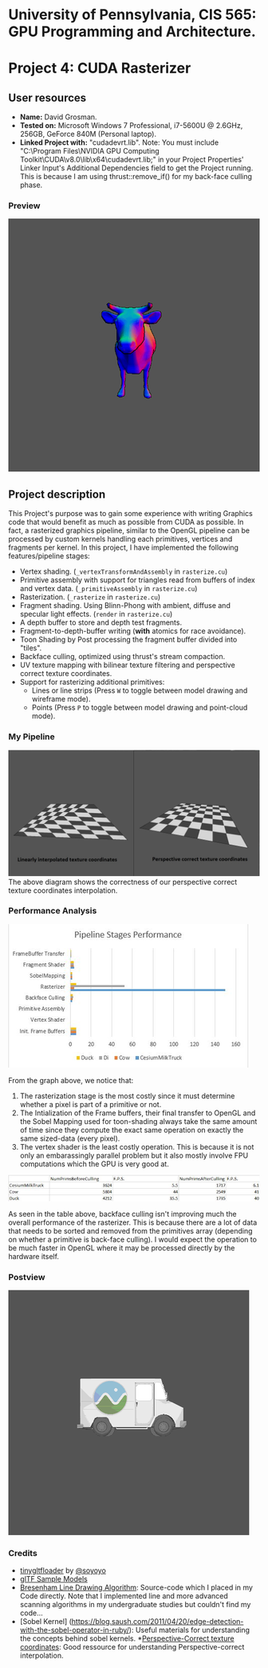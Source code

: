 # University of Pennsylvania, CIS 565: GPU Programming and Architecture.
Project 4: CUDA Rasterizer
===============

## User resources
- **Name:** David Grosman.
- **Tested on:** Microsoft Windows 7 Professional, i7-5600U @ 2.6GHz, 256GB, GeForce 840M (Personal laptop).
- **Linked Project with:** "cudadevrt.lib".
Note: You must include "C:\Program Files\NVIDIA GPU Computing Toolkit\CUDA\v8.0\lib\x64\cudadevrt.lib;" in your Project Properties' Linker Input's Additional Dependencies field to get the Project running. This is because I am using thrust::remove_if() for my back-face culling phase.

### Preview
![](renders/DUMP.gif)

## Project description
This Project's purpose was to gain some experience with writing Graphics code that would benefit as much as possible from CUDA as possible. In fact, a rasterized graphics pipeline, similar to the OpenGL pipeline can be processed by custom kernels handling each primitives, vertices and fragments per kernel.
In this project, I have implemented the following features/pipeline stages:

* Vertex shading. (`_vertexTransformAndAssembly` in `rasterize.cu`)
* Primitive assembly with support for triangles read from buffers of index and
  vertex data. (`_primitiveAssembly` in `rasterize.cu`)
* Rasterization. (`_rasterize` in `rasterize.cu`)
* Fragment shading. Using Blinn-Phong with ambient, diffuse and specular light effects. (`render` in `rasterize.cu`)
* A depth buffer to store and depth test fragments.
* Fragment-to-depth-buffer writing (**with** atomics for race avoidance).
* Toon Shading by Post processing the fragment buffer divided into "tiles".
* Backface culling, optimized using thrust's stream compaction.
* UV texture mapping with bilinear texture filtering and perspective correct texture coordinates.
* Support for rasterizing additional primitives:
   * Lines or line strips (Press `W` to toggle between model drawing and wireframe mode).
   * Points (Press `P` to toggle between model drawing and point-cloud mode).

### My Pipeline
![](renders/TextureCoordinates.jpg)
The above diagram shows the correctness of our perspective correct texture coordinates interpolation.

### Performance Analysis
![](renders/PipeStagePerfs.JPG)

From the graph above, we notice that:
  1. The rasterization stage is the most costly since it must determine whether a pixel is part of a primitive or not.
  2. The Intialization of the Frame buffers, their final transfer to OpenGL and the Sobel Mapping used for toon-shading always take the same amount of time since they compute the exact same operation on exactly the same sized-data (every pixel).
  3. The vertex shader is the least costly operation. This is because it is not only an embarassingly parallel problem but it also mostly involve FPU computations which the GPU is very good at.

![](renders/BackFacePerf.JPG)

As seen in the table above, backface culling isn't improving much the overall performance of the rasterizer. This is because there are a lot of data that needs to be sorted and removed from the primitives array (depending on whether a primitive is back-face culling). I would expect the operation to be much faster in OpenGL where it may be processed directly by the hardware itself.

### Postview
![](renders/DUMP2.gif)

### Credits

* [tinygltfloader](https://github.com/syoyo/tinygltfloader) by [@soyoyo](https://github.com/syoyo)
* [glTF Sample Models](https://github.com/KhronosGroup/glTF/blob/master/sampleModels/README.md)
* [Bresenham Line Drawing Algorithm](http://groups.csail.mit.edu/graphics/classes/6.837/F99/grading/asst2/turnin/rdror/Bresenham.java): Source-code which I placed in my Code directly. Note that I implemented line and more advanced scanning algorithms in my undergraduate studies but couldn't find my code...
* [Sobel Kernel] (https://blog.saush.com/2011/04/20/edge-detection-with-the-sobel-operator-in-ruby/): Useful materials for understanding the concepts behind sobel kernels.
*[Perspective-Correct texture coordinates](http://www.scratchapixel.com/lessons/3d-basic-rendering/rasterization-practical-implementation/perspective-correct-interpolation-vertex-attributes):  Good ressource for understanding Perspective-correct interpolation.
